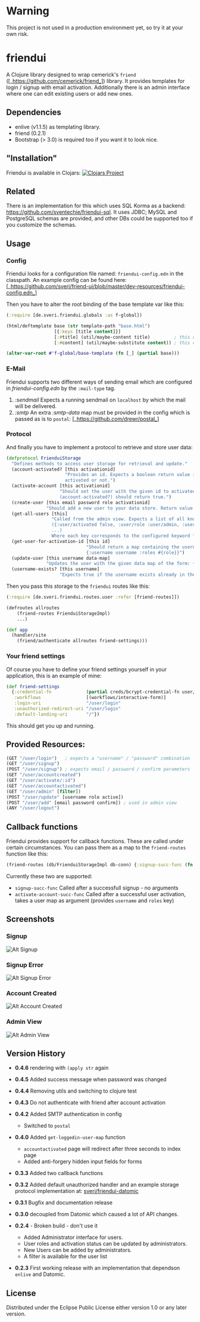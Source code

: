 # Warning
This project is not used in a production environment yet, so try it at your own risk.

# friendui

A Clojure library designed to wrap cemerick's `friend` ([_https://github.com/cemerick/friend_]) library.
It provides templates for login / signup with email activation. Additionally there is an admin interface where one can
edit existing users or add new ones.

## Dependencies
* enlive (v1.1.5) as templating library.
* friend (0.2.1)
* Bootstrap (> 3.0) is required too if you want it to look nice.

## "Installation"

Friendui is available in Clojars:
[![Clojars Project](http://clojars.org/de.sveri/friendui/latest-version.svg)](http://clojars.org/de.sveri/friendui)

## Related
There is an implementation for this which uses SQL Korma as a backend: <https://github.com/sventechie/friendui-sql>. It uses JDBC; MySQL and PostgreSQL schemas are provided, and other DBs could be supported too if you customize the schemas.

## Usage

### Config
Friendui looks for a configuration file named: `friendui-config.edn` in the classpath.
An example config can be found here: [_https://github.com/sveri/friend-ui/blob/master/dev-resources/friendui-config.edn_]


Then you have to alter the root binding of the base template var like this:

```clojure
(:require [de.sveri.friendui.globals :as f-global])

(html/deftemplate base (str template-path "base.html")
                  [{:keys [title content]}]
                  [:#title] (util/maybe-content title)         ; this corresponds to the :base-template-title-key key in the config
                  [:#content] (util/maybe-substitute content)) ; this corresponds to the :base-template-content-key key in the config

(alter-var-root #'f-global/base-template (fn [_] (partial base)))
```

### E-Mail
Friendui supports two different ways of sending email which are configured in *friendui-config.edn* by the `:mail-type` tag.
1. *:sendmail* Expects a running sendmail on `localhost` by which the mail will be delivered.
2. *:smtp* An extra *:smtp-data* map must be provided in the config which is passed as is to `postal`: [_https://github.com/drewr/postal_]

### Protocol
And finally you have to implement a protocol to retrieve and store user data:

```clojure
(defprotocol FrienduiStorage
  "Defines methods to access user storage for retrieval and update."
  (account-activated? [this activationid]
                      "Provides an id. Expects a boolean return value indicating if the user, belonging to the id is
                      activated or not.")
  (activate-account [this activationid]
                    "Should set the user with the given id to activated. After this function was called successfully
                    (account-activated?) should return true.")
  (create-user [this email password role activationid]
               "Should add a new user to your data store. Return value is not checked.")
  (get-all-users [this]
                 "Called from the admin view. Expects a list of all known users in this format:
                 ({:user/activated false, :user/role :user/admin, :user/email unique-email@host.com}
                 ...)
                 Where each key corresponds to the configured keyword from friendui-config.edn")
  (get-user-for-activation-id [this id]
                              "Should return a map containing the username and role of this user like this:
                              {:username username :roles #{role}}")
  (update-user [this username data-map]
               "Updates the user with the given data map of the form: {:user/activated boolean :user/role :user/free}")
  (username-exists? [this username]
                    "Expects true if the username exists already in the storage, false otherwise."))
```

Then you pass this storage to the `friendui` routes like this:
```clojure
(:require [de.sveri.friendui.routes.user :refer [friend-routes]])

(defroutes allroutes
    (friend-routes FrienduiStorageImpl)
    ...)

(def app
  (handler/site
    (friend/authenticate allroutes friend-settings)))
```


### Your friend settings
Of course you have to define your friend settings yourself in your application, this is an example of mine:
```clojure
(def friend-settings
  {:credential-fn             (partial creds/bcrypt-credential-fn user/login-user)
   :workflows                 [(workflows/interactive-form)]
   :login-uri                 "/user/login"
   :unauthorized-redirect-uri "/user/login"
   :default-landing-uri       "/"})
```

This should get you up and running.

## Provided Resources:

```clojure
(GET "/user/login")   ; expects a "username" / "password" combination
(GET "/user/signup")
(POST "/user/signup") ; expects email / password / confirm parameters
(GET "/user/accountcreated")
(GET "/user/activate/:id")
(GET "/user/accountactivated")
(GET "/user/admin" [filter])
(POST "/user/update" [username role active])
(POST "/user/add" [email password confirm]) ; used in admin view
(ANY "/user/logout")
```

## Callback functions
Friendui provides support for callback functions. These are called under certain circumstances.
You can pass them as a map to the `friend-routes` function like this:
```clojure
(friend-routes (db/FrienduiStorageImpl db-conn) {:signup-succ-func (fn [] (println "succ func"))})
```

Currently these two are supported:
* `signup-succ-func` Called after a successfull signup - no arguments
* `activate-account-succ-func` Called after a successful user activation, takes a user map as argument
(provides `username` and `roles` key)

## Screenshots

### Signup
![Alt Signup](/docs/signup.jpg "Signup")

### Signup Error
![Alt Signup Error](/docs/signup_error.jpg "Signup Error")

### Account Created
![Alt Account Created](/docs/account_created.jpg "Account Created")

### Admin View
![Alt Admin View](/docs/admin_view.jpg "Admin View")

## Version History
* **0.4.6** rendering with `(apply str` again
* **0.4.5** Added success message when password was changed
* **0.4.4** Removing utils and switching to clojure test
* **0.4.3** Do not authenticate with friend after account activation
* **0.4.2** Added SMTP authentication in config
  * Switched to `postal`
* **0.4.0** Added `get-loggedin-user-map` function
  * `accountactivated` page will redirect after three seconds to index page
  * Added anti-forgery hidden input fields for forms

* **0.3.3** Added two callback functions
* **0.3.2** Added default unauthorized handler and an example storage protocol implementation at:
[sveri/friendui-datomic](https://github.com/sveri/friendui-datomic)
* **0.3.1** Bugfix and documentation release

* **0.3.0** decoupled from Datomic which caused a lot of API changes.

* **0.2.4** - Broken build - don't use it
  * Added Administrator interface for users.
  * User roles and activation status can be updated by administrators.
  * New Users can be added by administrators.
  * A filter is available for the user list

* **0.2.3** First working release with an implementation that dependson `enlive` and Datomic.

## License

Distributed under the Eclipse Public License either version 1.0 or any later version.
